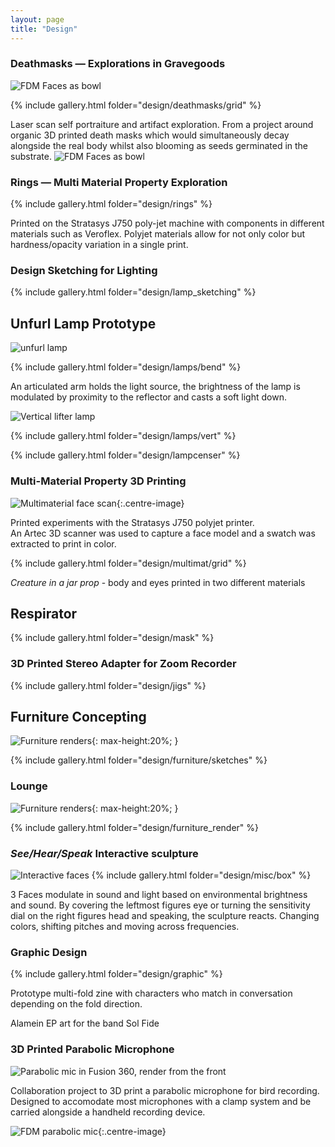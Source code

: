 ```yaml
---
layout: page
title: "Design"
---
```


### Deathmasks — Explorations in Gravegoods

![FDM Faces as bowl](/media/images/design/deathmasks/design_industrial_deathmasks_exploration%20(1).jpeg)

{% include gallery.html folder="design/deathmasks/grid" %}

Laser scan self portraiture and artifact exploration. From a project around organic 3D printed death masks which would simultaneously decay alongside the real body whilst also blooming as seeds germinated in the substrate.
![FDM Faces as bowl](/media/images/design/deathmasks/design_industrial_deathmasks_exploration%20(12).jpeg)

### Rings — Multi Material Property Exploration

{% include gallery.html folder="design/rings" %}

Printed on the Stratasys J750 poly-jet machine with components in different materials such as Veroflex.
Polyjet materials allow for not only color but hardness/opacity variation in a single print.

### Design Sketching for Lighting

{% include gallery.html folder="design/lamp_sketching" %}

## Unfurl Lamp Prototype

![unfurl lamp](/media/images/design/lamps/design_industrial_lighting_furl_lamp%20(2).jpeg)

{% include gallery.html folder="design/lamps/bend" %}

An articulated arm holds the light source, the brightness of the lamp is modulated by proximity to the reflector and casts a soft light down.

![Vertical lifter lamp](/media/images/design/lamps/design_industrial_lighting_liftlamp%20(5).jpeg)

{% include gallery.html folder="design/lamps/vert" %}

{% include gallery.html folder="design/lampcenser" %}

### Multi-Material Property 3D Printing

![Multimaterial face scan](/media/images/design/multimat/design_industrial_multimaterial_facescan.jpeg){:.centre-image}

Printed experiments with the Stratasys J750 polyjet printer.  
An Artec 3D scanner was used to capture a face model and a swatch was extracted to print in color.  

{% include gallery.html folder="design/multimat/grid" %}

*Creature in a jar prop* - body and eyes printed in two different materials

## Respirator

{% include gallery.html folder="design/mask" %}

### 3D Printed Stereo Adapter for Zoom Recorder

{% include gallery.html folder="design/jigs" %}

## Furniture Concepting

![Furniture renders](/media/images/design/furniture/design_industrial_furniture_rendering(2).jpeg){: max-height:20%; }

{% include gallery.html folder="design/furniture/sketches" %}

### Lounge

![Furniture renders](/media/images/design/furniture/design_industrial_furniture_rendering(1).jpeg){: max-height:20%; }

{% include gallery.html folder="design/furniture_render" %}

### *See/Hear/Speak* Interactive sculpture

![Interactive faces](/media/images/design/misc/design_industrial_lightbox%20(1).jpeg)
{% include gallery.html folder="design/misc/box" %}

3 Faces modulate in sound and light based on environmental brightness and sound. By covering the leftmost figures eye or turning the sensitivity dial on the right figures head and speaking, the sculpture reacts. Changing colors, shifting pitches and moving across frequencies.

### Graphic Design

{% include gallery.html folder="design/graphic" %}

Prototype multi-fold zine with characters who match in conversation depending on the fold direction.

Alamein EP art for the band Sol Fide

### 3D Printed Parabolic Microphone

![Parabolic mic in Fusion 360, render from the front](/media/images/design/parabolic/parabolic_sidebyside.png)

Collaboration project to 3D print a parabolic microphone for bird recording.
Designed to accomodate most microphones with a clamp system and be carried alongside a handheld recording device.

![FDM parabolic mic](/media/images/design/parabolic/design_industrial_parabolic_mic_printed%20(2).jpeg){:.centre-image}
